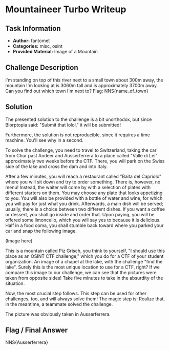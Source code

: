 # Mountaineer Turbo Writeup

## Task Information
- **Author:** fantomet
- **Categories:** misc, osint 
- **Provided Material:** Image of a Mountain

## Challenge Description
I'm standing on top of this river next to a small town about 300m away, the mountain I'm looking at is 3060m tall and is approximately 3700m away. Can you find out which town I'm next to? Flag: NNS{name_of_town}

## Solution

The presented solution to the challenge is a bit unorthodox, but since Blorptopia said: "Submit that lolol," it will be submitted!

Furthermore, the solution is not reproducible, since it requires a time machine. You'll see why in a second.

To solve the challenge, you need to travel to Switzerland, taking the car from Chur past Andeer and Ausserferrera to a place called "Valle di Lei" approximately two weeks before the CTF. There, you will park on the Swiss side of the lake and cross the dam and into Italy.

After a few minutes, you will reach a restaurant called "Baita del Capriolo" where you will sit down and try to order something. There is, however, no menu! Instead, the waiter will come by with a selection of plates with different starters on them. You may choose any plate that looks appetizing to you. You will also be provided with a bottle of water and wine, for which you will pay for just what you drink. Afterwards, a main dish will be served; usually, there is a choice between two different dishes. If you want a coffee or dessert, you shall go inside and order that. Upon paying, you will be offered some limoncello, which you will say yes to because it is delicious. Half in a food coma, you shall stumble back toward where you parked your car and snap the following image.

(Image here)

This is a mountain called Piz Grisch, you think to yourself, "I should use this place as an OSINT CTF challenge," which you do for a CTF of your student organization. An image of a chapel at the lake, with the challenge "find the lake". Surely this is the most unique location to use for a CTF, right? If we compare this image to our challenge, we can see that the pictures were taken from opposite sides! Take five minutes to take in the absurdity of the situation.

Now, the most crucial step follows. This step can be used for other challenges, too, and will always solve them! The magic step is: Realize that, in the meantime, a teammate solved the challenge.

The picture was obviously taken in Ausserferrera.

## Flag / Final Answer

NNS{Ausserferrera}
